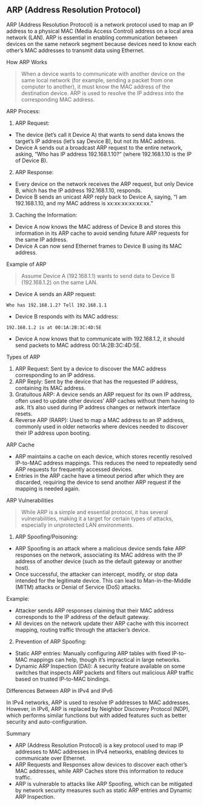 ## ARP (Address Resolution Protocol)
ARP (Address Resolution Protocol) is a network protocol used to map an IP address to a physical MAC (Media Access Control) address on a local area network (LAN). ARP is essential in enabling communication between devices on the same network segment because devices need to know each other’s MAC addresses to transmit data using Ethernet.

How ARP Works
> When a device wants to communicate with another device on the same local network (for example, sending a packet from one computer to another), it must know the MAC address of the destination device. ARP is used to resolve the IP address into the corresponding MAC address.

ARP Process:
1. ARP Request:
  - The device (let’s call it Device A) that wants to send data knows the target’s IP address (let’s say Device B), but not its MAC address.
  - Device A sends out a broadcast ARP request to the entire network, asking, “Who has IP address 192.168.1.10?” (where 192.168.1.10 is the IP of Device B).
2. ARP Response:
  - Every device on the network receives the ARP request, but only Device B, which has the IP address 192.168.1.10, responds.
  - Device B sends an unicast ARP reply back to Device A, saying, “I am 192.168.1.10, and my MAC address is xx:xx:xx:xx:xx:xx.”
3. Caching the Information:
  - Device A now knows the MAC address of Device B and stores this information in its ARP cache to avoid sending future ARP requests for the same IP address.
  - Device A can now send Ethernet frames to Device B using its MAC address.

Example of ARP
> Assume Device A (192.168.1.1) wants to send data to Device B (192.168.1.2) on the same LAN.
- Device A sends an ARP request:

```
Who has 192.168.1.2? Tell 192.168.1.1
```
- Device B responds with its MAC address:
```
192.168.1.2 is at 00:1A:2B:3C:4D:5E
```
- Device A now knows that to communicate with 192.168.1.2, it should send packets to MAC address 00:1A:2B:3C:4D:5E.

Types of ARP
1. ARP Request: Sent by a device to discover the MAC address corresponding to an IP address.
2. ARP Reply: Sent by the device that has the requested IP address, containing its MAC address.
3. Gratuitous ARP: A device sends an ARP request for its own IP address, often used to update other devices’ ARP caches without them having to ask. It’s also used during IP address changes or network interface resets.
4. Reverse ARP (RARP): Used to map a MAC address to an IP address, commonly used in older networks where devices needed to discover their IP address upon booting.

ARP Cache
  - ARP maintains a cache on each device, which stores recently resolved IP-to-MAC address mappings. This reduces the need to repeatedly send ARP requests for frequently accessed devices.
  - Entries in the ARP cache have a timeout period after which they are discarded, requiring the device to send another ARP request if the mapping is needed again.

ARP Vulnerabilities
> While ARP is a simple and essential protocol, it has several vulnerabilities, making it a target for certain types of attacks, especially in unprotected LAN environments.

1. ARP Spoofing/Poisoning:
  - ARP Spoofing is an attack where a malicious device sends fake ARP responses on the network, associating its MAC address with the IP address of another device (such as the default gateway or another host).
  - Once successful, the attacker can intercept, modify, or stop data intended for the legitimate device. This can lead to Man-in-the-Middle (MITM) attacks or Denial of Service (DoS) attacks.

Example:
  - Attacker sends ARP responses claiming that their MAC address corresponds to the IP address of the default gateway.
  - All devices on the network update their ARP cache with this incorrect mapping, routing traffic through the attacker’s device.

2. Prevention of ARP Spoofing:
  - Static ARP entries: Manually configuring ARP tables with fixed IP-to-MAC mappings can help, though it’s impractical in large networks.
  - Dynamic ARP Inspection (DAI): A security feature available on some switches that inspects ARP packets and filters out malicious ARP traffic based on trusted IP-to-MAC bindings.

Differences Between ARP in IPv4 and IPv6

In IPv4 networks, ARP is used to resolve IP addresses to MAC addresses. However, in IPv6, ARP is replaced by Neighbor Discovery Protocol (NDP), which performs similar functions but with added features such as better security and auto-configuration.

Summary
  - ARP (Address Resolution Protocol) is a key protocol used to map IP addresses to MAC addresses in IPv4 networks, enabling devices to communicate over Ethernet.
  - ARP Requests and Responses allow devices to discover each other’s MAC addresses, while ARP Caches store this information to reduce traffic.
  - ARP is vulnerable to attacks like ARP Spoofing, which can be mitigated by network security measures such as static ARP entries and Dynamic ARP Inspection.